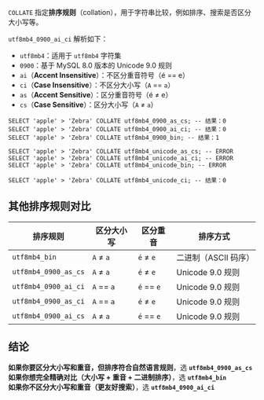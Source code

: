 `COLLATE` 指定**排序规则**（collation），用于字符串比较，例如排序、搜索是否区分大小写等。

`utf8mb4_0900_ai_ci` 解析如下：

- `utf8mb4`：适用于 `utf8mb4` 字符集
- `0900`：基于 MySQL 8.0 版本的 Unicode 9.0 规则
- `ai`（**Accent Insensitive**）：不区分重音符号（é == e）
- `ci`（**Case Insensitive**）：不区分大小写（`A` == `a`）
- `as`（**Accent Sensitive**）：区分重音符号（é ≠ e）
- `cs`（**Case Sensitive**）：区分大小写（`A` ≠ `a`）

```
SELECT 'apple' > 'Zebra' COLLATE utf8mb4_0900_as_cs; -- 结果：0
SELECT 'apple' > 'Zebra' COLLATE utf8mb4_0900_ai_ci; -- 结果：0
SELECT 'apple' > 'Zebra' COLLATE utf8mb4_0900_bin; -- 结果：1
```

```
SELECT 'apple' > 'Zebra' COLLATE utf8mb4_unicode_as_cs; -- ERROR
SELECT 'apple' > 'Zebra' COLLATE utf8mb4_unicode_ai_ci; -- ERROR
SELECT 'apple' > 'Zebra' COLLATE utf8mb4_unicode_bin; -- ERROR

SELECT 'apple' > 'Zebra' COLLATE utf8mb4_unicode_ci; -- 结果：0
```

## **其他排序规则对比**

| 排序规则             | 区分大小写 | 区分重音   | 排序方式             |
| -------------------- | ---------- | ---------- | -------------------- |
| `utf8mb4_bin`        | `A` ≠ `a`  | `é` ≠ `e`  | 二进制（ASCII 码序） |
| `utf8mb4_0900_as_cs` | `A` ≠ `a`  | `é` ≠ `e`  | Unicode 9.0 规则     |
| `utf8mb4_0900_ai_ci` | `A` == `a` | `é` == `e` | Unicode 9.0 规则     |
| `utf8mb4_0900_as_ci` | `A` == `a` | `é` ≠ `e`  | Unicode 9.0 规则     |
| `utf8mb4_0900_ai_cs` | `A` ≠ `a`  | `é` == `e` | Unicode 9.0 规则     |

## **结论**

**如果你要区分大小写和重音，但排序符合自然语言规则**，选 **`utf8mb4_0900_as_cs`**  
**如果你想完全精确对比（大小写 + 重音 + 二进制排序）**，选 **`utf8mb4_bin`**  
**如果你不区分大小写和重音（更友好搜索）**，选 **`utf8mb4_0900_ai_ci`**
